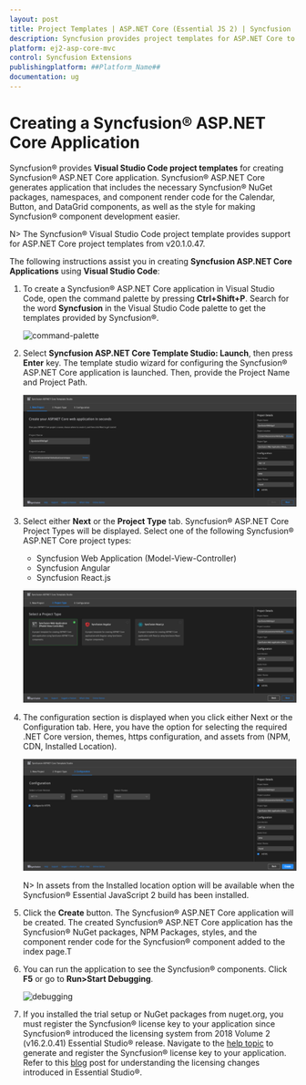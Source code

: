 ```yaml
---
layout: post
title: Project Templates | ASP.NET Core (Essential JS 2) | Syncfusion
description: Syncfusion provides project templates for ASP.NET Core to create the Syncfusion ASP.NET Core application using EJ2 Core components from Visual Studio Code.
platform: ej2-asp-core-mvc
control: Syncfusion Extensions
publishingplatform: ##Platform_Name##
documentation: ug
---
```


# Creating a Syncfusion® ASP.NET Core Application

Syncfusion® provides **Visual Studio Code project templates** for creating Syncfusion® ASP.NET Core application. Syncfusion® ASP.NET Core generates application that includes the necessary Syncfusion® NuGet packages, namespaces, and component render code for the Calendar, Button, and DataGrid components, as well as the style for making Syncfusion® component development easier.

N> The Syncfusion® Visual Studio Code project template provides support for ASP.NET Core project templates from v20.1.0.47.

The following instructions assist you in creating **Syncfusion ASP.NET Core Applications** using **Visual Studio Code**:

1. To create a Syncfusion® ASP.NET Core application in Visual Studio Code, open the command palette by pressing **Ctrl+Shift+P**. Search for the word **Syncfusion** in the Visual Studio Code palette to get the templates provided by Syncfusion®.

     ![command-palette](images/command-palette.png)

2. Select **Syncfusion ASP.NET Core Template Studio: Launch**, then press **Enter** key. The template studio wizard for configuring the Syncfusion® ASP.NET Core application is launched. Then, provide the Project Name and Project Path.
 
     ![core-wizard](images/launch-window.png)

3. Select either **Next** or the **Project Type** tab. Syncfusion® ASP.NET Core Project Types will be displayed. Select one of the following Syncfusion® ASP.NET Core project types:

    * Syncfusion Web Application (Model-View-Controller)
    * Syncfusion Angular
    * Syncfusion React.js

    ![project-type](images/project-type.png)

4. The configuration section is displayed when you click either Next or the Configuration tab. Here, you have the option for selecting the required .NET Core version, themes, https configuration, and assets from (NPM, CDN, Installed Location).

    ![project-configuration](images/project-configuration.png)

    N> In assets from the Installed location option will be available when the Syncfusion® Essential JavaScript 2 build has been installed.

5. Click the **Create** button. The Syncfusion® ASP.NET Core application will be created. The created Syncfusion® ASP.NET Core application has the Syncfusion® NuGet packages, NPM Packages, styles, and the component render code for the Syncfusion® component added to the index page.T

6. You can run the application to see the Syncfusion® components. Click **F5** or go to **Run>Start Debugging**.

    ![debugging](images/debugging.png)

7. If you installed the trial setup or NuGet packages from nuget.org, you must register the Syncfusion® license key to your application since Syncfusion® introduced the licensing system from 2018 Volume 2 (v16.2.0.41) Essential Studio® release. Navigate to the [help topic](https://help.Syncfusion.com/common/essential-studio/licensing/license-key#how-to-generate-Syncfusion-license-key) to generate and register the Syncfusion® license key to your application. Refer to this [blog](https://blog.Syncfusion.com/post/Whats-New-in-2018-Volume-2-Licensing-Changes-in-the-1620x-Version-of-Essential-Studio.aspx?_ga=2.11237684.1233358434.1587355730-230058891.1567654773) post for understanding the licensing changes introduced in Essential Studio®. 
